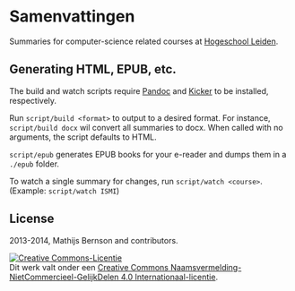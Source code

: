 # Samenvattingen

Summaries for computer-science related courses at [Hogeschool Leiden](http://www.hsleiden.nl/informatica/).

## Generating HTML, EPUB, etc.

The build and watch scripts require [Pandoc](http://johnmacfarlane.net/pandoc/) and [Kicker](https://github.com/alloy/kicker) to be installed, respectively.

Run `script/build <format>` to output to a desired format. For instance, `script/build docx` wil convert all summaries to docx. When called with no arguments, the script defaults to HTML.

`script/epub` generates EPUB books for your e-reader and dumps them in a `./epub` folder.

To watch a single summary for changes, run `script/watch <course>`. (Example: `script/watch ISMI`)

## License

2013-2014, Mathijs Bernson and contributors.

<a rel="license" href="http://creativecommons.org/licenses/by-nc-sa/4.0/"><img alt="Creative Commons-Licentie" style="border-width:0" src="https://i.creativecommons.org/l/by-nc-sa/4.0/88x31.png" /></a><br />Dit <span xmlns:dct="http://purl.org/dc/terms/" href="http://purl.org/dc/dcmitype/Text" rel="dct:type">werk</span> valt onder een <a rel="license" href="http://creativecommons.org/licenses/by-nc-sa/4.0/">Creative Commons Naamsvermelding-NietCommercieel-GelijkDelen 4.0 Internationaal-licentie</a>.